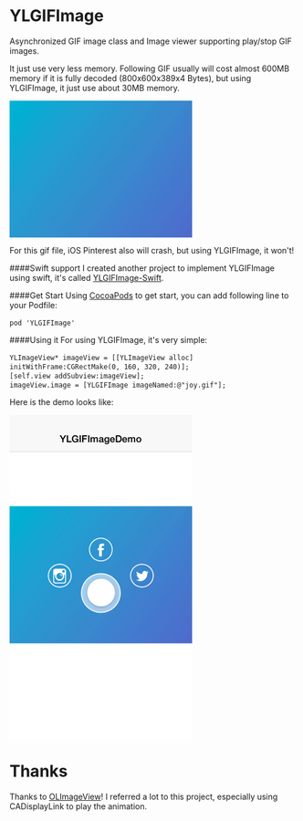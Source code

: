 YLGIFImage
==========

Asynchronized GIF image class and Image viewer supporting play/stop GIF images. 

It just use very less memory. Following GIF usually will cost almost 600MB memory if it is fully decoded (800x600x389x4 Bytes), but using YLGIFImage, it just use about 30MB memory.

<img src="./YLGIFImageDemo/YLGIFImageDemo/joy.gif" align="middle" width="320" />

For this gif file, iOS Pinterest also will crash, but using YLGIFImage, it won't!

####Swift support
I created another project to implement YLGIFImage using swift, it's called [YLGIFImage-Swift](https://github.com/liyong03/YLGIFImage-Swift).

####Get Start
Using [CocoaPods](http://cocoapods.org/) to get start, you can add following line to your Podfile:
    
    pod 'YLGIFImage'

####Using it
For using YLGIFImage, it's very simple:

    YLImageView* imageView = [[YLImageView alloc] initWithFrame:CGRectMake(0, 160, 320, 240)];
    [self.view addSubview:imageView];
    imageView.image = [YLGIFImage imageNamed:@"joy.gif"];

Here is the demo looks like:


<img align="middle" src="./screenshot.png" width="320" />

Thanks
==========
Thanks to [OLImageView](https://github.com/ondalabs/OLImageView)! I referred a lot to this project, especially using CADisplayLink to play the animation.
